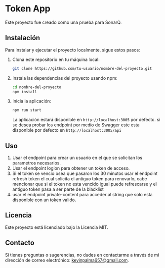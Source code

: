 # Token App

Este proyecto fue creado como una prueba para SonarQ.

## Instalación

Para instalar y ejecutar el proyecto localmente, sigue estos pasos:

1. Clona este repositorio en tu máquina local:

   ```bash
   git clone https://github.com/tu-usuario/nombre-del-proyecto.git
   ```

2. Instala las dependencias del proyecto usando npm:

   ```bash
   cd nombre-del-proyecto
   npm install
   ```

3. Inicia la aplicación:

   ```bash
   npm run start
   ```

   La aplicación estará disponible en `http://localhost:3005` por defecto.
   si se desea probar los endpoint por medio de Swagger este esta disponible por defecto en `http://localhost:3005/api`

## Uso

1. Usar el endpoint para crear un usuario en el que se solicitan los parametros necesarios.
2. Usar el endpoint logion para obtener un token de acceso.
3. Si el token se vencio osea que pasaron los 30 minutos usar el endpoint refresh token el cual solicita el antiguo token para renovarlo, cabe mencionar que si el token no esta vencido igual puede refrescarse y el antiguo token pasa a ser parte de la blacklist
4. usar el endpoint private-content para acceder al string que solo esta disponible con un token valido.

## Licencia

Este proyecto está licenciado bajo la Licencia MIT.

## Contacto

Si tienes preguntas o sugerencias, no dudes en contactarme a través de mi dirección de correo electrónico: kevinpalma657@gmail.com.

